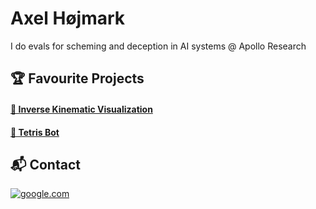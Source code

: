 # Axel Højmark

I do evals for scheming and deception in AI systems @ Apollo Research

## 🏆 Favourite Projects

#### [🦾 Inverse Kinematic Visualization](https://github.com/hojmax/kinematic_vis)

#### [🧩 Tetris Bot](https://github.com/hojmax/Tetris-Bot)

## 📬 Contact

[![google.com](https://img.shields.io/badge/LinkedIn-0077B5?style=for-the-badge&logo=linkedin&logoColor=white)](https://www.linkedin.com/in/axelhojmark/)
